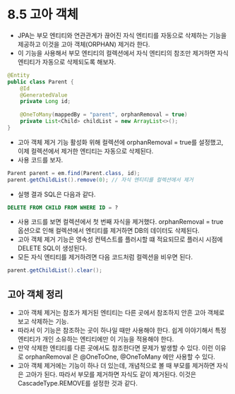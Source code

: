 # 8.5 고아 객체
- JPA는 부모 엔티티와 연관관계가 끊어진 자식 엔티티를 자동으로 삭제하는 기능을 제공하고 이것을 고아 객체(ORPHAN) 제거라 한다. 
- 이 기능을 사용해서 부모 엔티티의 컬렉션에서 자식 엔티티의 참조만 제거하면 자식 엔티티가 자동으로 삭제되도록 해보자.
```java
@Entity
public class Parent {
    @Id
    @GeneratedValue
    private Long id;
	
    @OneToMany(mappedBy = "parent", orphanRemoval = true)
    private List<Child> childList = new ArrayList<>();
}
```
- 고아 객체 제거 기능 활성화 위해 컬렉션에 orphanRemoval = true를 설정했고, 이제 컬렉션에서 제거한 엔티티는 자동으로 삭제된다.
- 사용 코드를 보자.
```java
Parent parent = em.find(Parent.class, id);
parent.getChildList().remove(0); // 자식 엔티티를 컬렉션에서 제거
```
- 실행 결과 SQL은 다음과 같다.
```sql
DELETE FROM CHILD FROM WHERE ID = ?
```
- 사용 코드를 보면 컬렉션에서 첫 번째 자식을 제거했다. orphanRemoval = true 옵션으로 인해 컬렉션에서 엔티티를 제거하면 DB의 데이터도 삭제된다.
- 고아 객체 제거 기능은 영속성 컨텍스트를 플러시할 떄 적요되므로 플러시 시점에 DELETE SQL이 생성된다.
- 모든 자식 엔티티를 제거하려면 다음 코드처럼 컬렉션을 비우면 된다.
```java
parent.getChildList().clear();
```
## 고아 객체 정리
- 고아 객체 제거는 참조가 제거된 엔티티는 다른 곳에서 참조하지 안흔 고아 객체로 보고 삭제하는 기능.
- 따라서 이 기능은 참조하는 곳이 하나일 때만 사용해야 한다. 쉽게 이야기해서 특정 엔티티가 개인 소유하는 엔티티에만 이 기능을 적용해야 한다.
- 만약 삭제한 엔티티를 다른 곳에서도 참조한다면 문제가 발생할 수 있다. 이런 이유로 orphanRemoval 은 @OneToOne, @OneToMany 에만 사용할 수 있다.
- 고아 객체 제거에는 기능이 하나 더 있는데, 개념적으로 볼 때 부모를 제거하면 자식은 고아가 된다. 따라서 부모를 제거하면 자식도 같이 제거된다. 이것은 CascadeType.REMOVE를
설정한 것과 같다.
